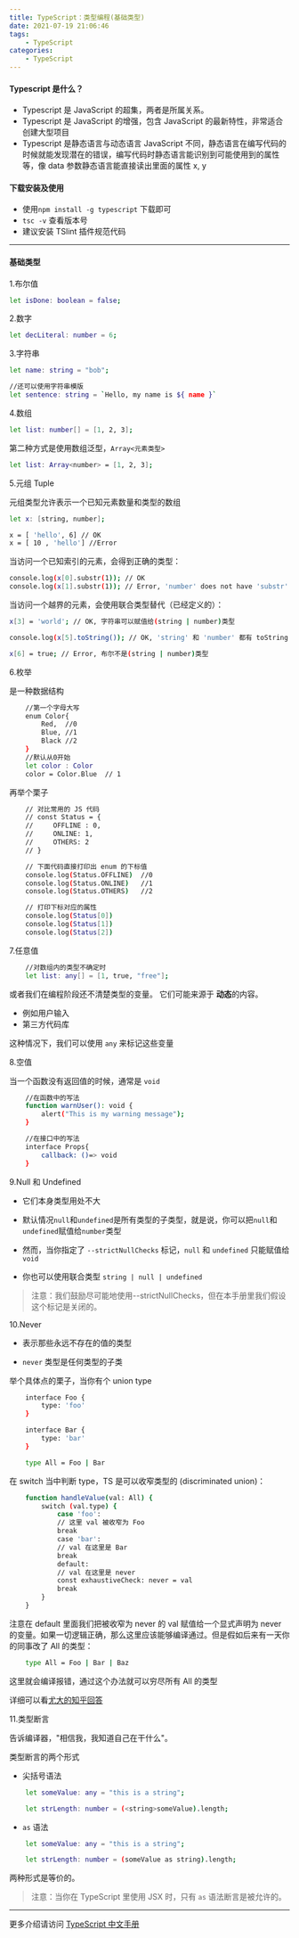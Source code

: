 ```yaml
---
title: TypeScript：类型编程(基础类型)
date: 2021-07-19 21:06:46
tags:
    - TypeScript
categories: 
	- TypeScript
---
```


#### Typescript 是什么？

- Typescript 是 JavaScript 的超集，两者是所属关系。
- Typescript 是 JavaScript 的增强，包含 JavaScript 的最新特性，非常适合创建大型项目
- Typescript 是静态语言与动态语言 JavaScript 不同，静态语言在编写代码的时候就能发现潜在的错误，编写代码时静态语言能识别到可能使用到的属性等，像 data 参数静态语言能直接读出里面的属性 x, y

<!-- more -->

#### 下载安装及使用

- 使用`npm install -g typescript` 下载即可
- `tsc -v` 查看版本号
- 建议安装 TSlint 插件规范代码

---

#### 基础类型

1.布尔值

```bash
let isDone: boolean = false;
```

2.数字

```bash
let decLiteral: number = 6;
```

3.字符串

```bash
let name: string = "bob";

//还可以使用字符串模版
let sentence: string = `Hello, my name is ${ name }`
```

4.数组

```bash
let list: number[] = [1, 2, 3];
```

第二种方式是使用数组泛型，`Array<元素类型>`

```bash
let list: Array<number> = [1, 2, 3];
```

5.元组 Tuple

元组类型允许表示一个已知元素数量和类型的数组

```bash
let x: [string, number];

x = [ 'hello', 6] // OK
x = [ 10 , 'hello'] //Error
```

当访问一个已知索引的元素，会得到正确的类型：

```bash
console.log(x[0].substr(1)); // OK
console.log(x[1].substr(1)); // Error, 'number' does not have 'substr'
```

当访问一个越界的元素，会使用联合类型替代（已经定义的）：

```bash
x[3] = 'world'; // OK, 字符串可以赋值给(string | number)类型

console.log(x[5].toString()); // OK, 'string' 和 'number' 都有 toString

x[6] = true; // Error, 布尔不是(string | number)类型
```

6.枚举

是一种数据结构

```bash
    //第一个字母大写
    enum Color{
        Red,  //0
        Blue, //1
        Black //2
    }
    //默认从0开始
    let color : Color
    color = Color.Blue  // 1
```

再举个栗子

```bash
    // 对比常用的 JS 代码
    // const Status = {
    //     OFFLINE : 0,
    //     ONLINE: 1,
    //     OTHERS: 2
    // }

    // 下面代码直接打印出 enum 的下标值
    console.log(Status.OFFLINE)  //0
    console.log(Status.ONLINE)   //1
    console.log(Status.OTHERS)   //2

    // 打印下标对应的属性
    console.log(Status[0])
    console.log(Status[1])
    console.log(Status[2])
```

7.任意值

```bash
    //对数组内的类型不确定时
    let list: any[] = [1, true, "free"];
```

或者我们在编程阶段还不清楚类型的变量。 它们可能来源于 **动态**的内容。

- 例如用户输入
- 第三方代码库

这种情况下，我们可以使用 `any` 来标记这些变量

8.空值

当一个函数没有返回值的时候，通常是 `void`

```bash
    //在函数中的写法
    function warnUser(): void {
        alert("This is my warning message");
    }

    //在接口中的写法
    interface Props{
        callback: ()=> void
    }
```

9.Null 和 Undefined

- 它们本身类型用处不大

- 默认情况`null`和`undefined`是所有类型的子类型，就是说，你可以把`null`和`undefined`赋值给`number`类型

- 然而，当你指定了 `--strictNullChecks` 标记，`null` 和 `undefined` 只能赋值给 `void`

- 你也可以使用联合类型 `string | null | undefined`

> 注意：我们鼓励尽可能地使用--strictNullChecks，但在本手册里我们假设这个标记是关闭的。

10.Never

- 表示那些永远不存在的值的类型

- `never` 类型是任何类型的子类

举个具体点的栗子，当你有个 union type

```bash
    interface Foo {
        type: 'foo'
    }

    interface Bar {
        type: 'bar'
    }

    type All = Foo | Bar
```

在 switch 当中判断 type，TS 是可以收窄类型的 (discriminated union)：

```bash
    function handleValue(val: All) {
        switch (val.type) {
            case 'foo':
            // 这里 val 被收窄为 Foo
            break
            case 'bar':
            // val 在这里是 Bar
            break
            default:
            // val 在这里是 never
            const exhaustiveCheck: never = val
            break
        }
    }
```

注意在 default 里面我们把被收窄为 never 的 val 赋值给一个显式声明为 never 的变量。如果一切逻辑正确，那么这里应该能够编译通过。但是假如后来有一天你的同事改了 All 的类型：

```bash
    type All = Foo | Bar | Baz
```

这里就会编译报错，通过这个办法就可以穷尽所有 All 的类型

详细可以看[尤大的知乎回答](https://www.zhihu.com/search?type=content&q=ts%20never)

11.类型断言

告诉编译器，"相信我，我知道自己在干什么"。

类型断言的两个形式

- 尖括号语法

```bash
    let someValue: any = "this is a string";

    let strLength: number = (<string>someValue).length;
```

- `as` 语法

```bash
    let someValue: any = "this is a string";

    let strLength: number = (someValue as string).length;
```

两种形式是等价的。

> 注意：当你在 TypeScript 里使用 JSX 时，只有 `as` 语法断言是被允许的。

---

更多介绍请访问 [TypeScript 中文手册](https://typescript.bootcss.com/variable-declarations.html)
